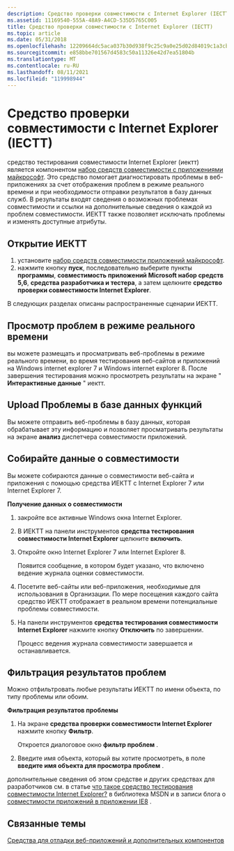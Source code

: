 ```yaml
---
description: Средство проверки совместимости с Internet Explorer (IECTT)
ms.assetid: 11169540-555A-48A9-A4CD-535D5765C005
title: Средство проверки совместимости с Internet Explorer (IECTT)
ms.topic: article
ms.date: 05/31/2018
ms.openlocfilehash: 12209664dc5aca037b30d938f9c25c9a0e25d02d84019c1a3cb43056a3af06df
ms.sourcegitcommit: e858bbe701567d4583c50a11326e42d7ea51804b
ms.translationtype: MT
ms.contentlocale: ru-RU
ms.lasthandoff: 08/11/2021
ms.locfileid: "119998944"
---
```

# <a name="internet-explorer-compatibility-test-tool-iectt"></a>Средство проверки совместимости с Internet Explorer (IECTT)

средство тестирования совместимости Internet Explorer (иектт) является компонентом [набор средств совместимости с приложениями майкрософт](/windows-hardware/get-started/adk-install). Это средство помогает диагностировать проблемы в веб-приложениях за счет отображения проблем в режиме реального времени и при необходимости отправки результатов в базу данных служб. В результаты входят сведения о возможных проблемах совместимости и ссылки на дополнительные сведения о каждой из проблем совместимости. ИЕКТТ также позволяет исключать проблемы и изменять доступные атрибуты.

## <a name="to-open-iectt"></a>Открытие ИЕКТТ

1.  установите [набор средств совместимости приложений майкрософт](/windows-hardware/get-started/adk-install).
2.  нажмите кнопку **пуск**, последовательно выберите пункты **программы**, **совместимость приложений Microsoft набор средств 5,6**, **средства разработчика и тестера**, а затем щелкните **средство проверки совместимости Internet Explorer**.

В следующих разделах описаны распространенные сценарии ИЕКТТ.

## <a name="view-issues-in-real-time"></a>Просмотр проблем в режиме реального времени

вы можете размещать и просматривать веб-проблемы в режиме реального времени, во время тестирования веб-сайтов и приложений на Windows internet explorer 7 и Windows internet explorer 8. После завершения тестирования можно просмотреть результаты на экране " **Интерактивные данные** " иектт.

## <a name="upload-issues-to-your-act-database"></a>Upload Проблемы в базе данных функций

Вы можете отправить веб-проблемы в базу данных, которая обрабатывает эту информацию и позволяет просматривать результаты на экране **анализ** диспетчера совместимости приложений.

## <a name="collect-your-compatibility-data"></a>Собирайте данные о совместимости

Вы можете собираются данные о совместимости веб-сайта и приложения с помощью средства ИЕКТТ с Internet Explorer 7 или Internet Explorer 7.

**Получение данных о совместимости**

1.  закройте все активные Windows окна Internet Explorer.
2.  В ИЕКТТ на панели инструментов **средства тестирования совместимости Internet Explorer** щелкните **включить**.
3.  Откройте окно Internet Explorer 7 или Internet Explorer 8.

    Появится сообщение, в котором будет указано, что включено ведение журнала оценки совместимости.

4.  Посетите веб-сайты или веб-приложения, необходимые для использования в Организации. По мере посещения каждого сайта средство ИЕКТТ отображает в реальном времени потенциальные проблемы совместимости.
5.  На панели инструментов **средства тестирования совместимости Internet Explorer** нажмите кнопку **Отключить** по завершении.

    Процесс ведения журнала совместимости завершается и останавливается.

## <a name="filter-your-issue-results"></a>Фильтрация результатов проблем

Можно отфильтровать любые результаты ИЕКТТ по имени объекта, по типу проблемы или обоим.

**Фильтрация результатов проблемы**

1.  На экране **средства проверки совместимости Internet Explorer** нажмите кнопку **Фильтр**.

    Откроется диалоговое окно **фильтр проблем** .

2.  Введите имя объекта, который вы хотите просмотреть, в поле **введите имя объекта для просмотра проблем** .

дополнительные сведения об этом средстве и других средствах для разработчиков см. в статье [что такое средство тестирования совместимости Internet Explorer?](/previous-versions/windows/it-pro/windows-7/cc721989(v=ws.10)) в библиотека MSDN и в записи блога о [совместимости приложений в приложении IE8](/archive/blogs/ie/application-compatibility-logging-in-ie8) .

## <a name="related-topics"></a>Связанные темы

<dl> <dt>

[Средства для отладки веб-приложений и дополнительных компонентов](tools-for-debugging-web-applications-and-add-ons.md)
</dt> </dl>

 

 
